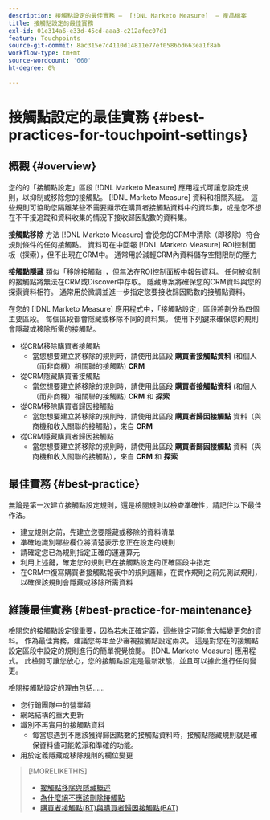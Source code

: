 ```yaml
---
description: 接觸點設定的最佳實務 —  [!DNL Marketo Measure]  — 產品檔案
title: 接觸點設定的最佳實務
exl-id: 01e314a6-e33d-45cd-aaa3-c212afec07d1
feature: Touchpoints
source-git-commit: 8ac315e7c4110d14811e77ef0586bd663ea1f8ab
workflow-type: tm+mt
source-wordcount: '660'
ht-degree: 0%

---
```


# 接觸點設定的最佳實務 {#best-practices-for-touchpoint-settings}

## 概觀 {#overview}

您的的「接觸點設定」區段 [!DNL Marketo Measure] 應用程式可讓您設定規則，以抑制或移除您的接觸點。 [!DNL Marketo Measure] 資料和相關系統。 這些規則可協助您隔離某些不需要顯示在購買者接觸點資料中的資料集，或是您不想在不干擾追蹤和資料收集的情況下接收歸因點數的資料集。

**接觸點移除** 方法 [!DNL Marketo Measure] 會從您的CRM中清除（即移除）符合規則條件的任何接觸點。 資料可在中回報 [!DNL Marketo Measure] ROI控制面板（探索），但不出現在CRM中。 通常用於減輕CRM內資料儲存空間限制的壓力

**接觸點隱藏** 類似「移除接觸點」，但無法在ROI控制面板中報告資料。 任何被抑制的接觸點將無法在CRM或Discover中存取。 隱藏專案將確保您的CRM資料與您的探索資料相符。 通常用於微調並進一步指定您要接收歸因點數的接觸點資料。

在您的 [!DNL Marketo Measure] 應用程式中，「接觸點設定」區段將劃分為四個主要區段。 每個區段都會隱藏或移除不同的資料集。 使用下列鍵來確保您的規則會隱藏或移除所需的接觸點。

* 從CRM移除購買者接觸點
   * 當您想要建立將移除的規則時，請使用此區段 **購買者接觸點資料** (和個人（而非商機）相關聯的接觸點) **CRM**
* 從CRM隱藏購買者接觸點
   * 當您想要建立將移除的規則時，請使用此區段 **購買者接觸點資料** (和個人（而非商機）相關聯的接觸點) **CRM** 和 **探索**
* 從CRM移除購買者歸因接觸點
   * 當您想要建立將移除的規則時，請使用此區段 **購買者歸因接觸點** 資料（與商機和收入關聯的接觸點），來自 **CRM**
* 從CRM隱藏購買者歸因接觸點
   * 當您想要建立將移除的規則時，請使用此區段 **購買者歸因接觸點** 資料（與商機和收入關聯的接觸點），來自 **CRM** 和 **探索**

## 最佳實務 {#best-practice}

無論是第一次建立接觸點設定規則，還是檢閱規則以檢查準確性，請記住以下最佳作法。

* 建立規則之前，先建立您要隱藏或移除的資料清單
* 準確地識別哪些欄位將清楚表示您正在設定的規則
* 請確定您已為規則指定正確的運運算元
* 利用上述鍵，確定您的規則已在接觸點設定的正確區段中指定
* 在CRM中復寫購買者接觸點報表中的規則邏輯，在實作規則之前先測試規則，以確保該規則會隱藏或移除所需資料

## 維護最佳實務 {#best-practice-for-maintenance}

檢閱您的接觸點設定很重要，因為若未正確定義，這些設定可能會大幅變更您的資料。 作為最佳實務，建議您每年至少審視接觸點設定兩次。 這是對您在的接觸點設定區段中設定的規則進行的簡單視覺檢閱。 [!DNL Marketo Measure] 應用程式。 此檢閱可讓您放心，您的接觸點設定是最新狀態，並且可以據此進行任何變更。

檢閱接觸點設定的理由包括……

* 您行銷團隊中的營業額
* 網站結構的重大更新
* 識別不再實用的接觸點資料
   * 每當您遇到不應該獲得歸因點數的接觸點資料時，接觸點隱藏規則就是確保資料儘可能乾淨和準確的功能。
* 用於定義隱藏或移除規則的欄位變更

>[!MORELIKETHIS]
>
>* [接觸點移除與隱藏概述](/help/advanced-marketo-measure-features/touchpoint-settings/touchpoint-removal-and-touchpoint-suppression.md)
>* [為什麼絕不應該刪除接觸點](/help/advanced-marketo-measure-features/touchpoint-settings/why-you-should-never-delete-touchpoints.md)
>* [購買者接觸點(BT)與購買者歸因接觸點(BAT)](/help/configuration-and-setup/getting-started-with-marketo-measure/difference-between-buyer-touchpoints-and-buyer-attribution-touchpoints.md)
